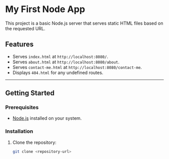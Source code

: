 # My First Node App

This project is a basic Node.js server that serves static HTML files based on the requested URL.

## **Features**
- Serves `index.html` at `http://localhost:8080/`.
- Serves `about.html` at `http://localhost:8080/about`.
- Serves `contact-me.html` at `http://localhost:8080/contact-me`.
- Displays `404.html` for any undefined routes.

---

## **Getting Started**

### **Prerequisites**
- [Node.js](https://nodejs.org/) installed on your system.

### **Installation**
1. Clone the repository:
   ```bash
   git clone <repository-url>
